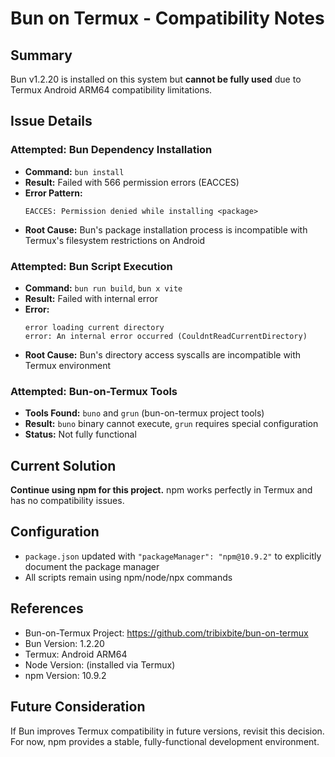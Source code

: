 # Bun on Termux - Compatibility Notes

## Summary
Bun v1.2.20 is installed on this system but **cannot be fully used** due to Termux Android ARM64 compatibility limitations.

## Issue Details

### Attempted: Bun Dependency Installation
- **Command:** `bun install`
- **Result:** Failed with 566 permission errors (EACCES)
- **Error Pattern:**
  ```
  EACCES: Permission denied while installing <package>
  ```
- **Root Cause:** Bun's package installation process is incompatible with Termux's filesystem restrictions on Android

### Attempted: Bun Script Execution
- **Command:** `bun run build`, `bun x vite`
- **Result:** Failed with internal error
- **Error:**
  ```
  error loading current directory
  error: An internal error occurred (CouldntReadCurrentDirectory)
  ```
- **Root Cause:** Bun's directory access syscalls are incompatible with Termux environment

### Attempted: Bun-on-Termux Tools
- **Tools Found:** `buno` and `grun` (bun-on-termux project tools)
- **Result:** `buno` binary cannot execute, `grun` requires special configuration
- **Status:** Not fully functional

## Current Solution

**Continue using npm for this project.** npm works perfectly in Termux and has no compatibility issues.

## Configuration
- `package.json` updated with `"packageManager": "npm@10.9.2"` to explicitly document the package manager
- All scripts remain using npm/node/npx commands

## References
- Bun-on-Termux Project: https://github.com/tribixbite/bun-on-termux
- Bun Version: 1.2.20
- Termux: Android ARM64
- Node Version: (installed via Termux)
- npm Version: 10.9.2

## Future Consideration
If Bun improves Termux compatibility in future versions, revisit this decision. For now, npm provides a stable, fully-functional development environment.
